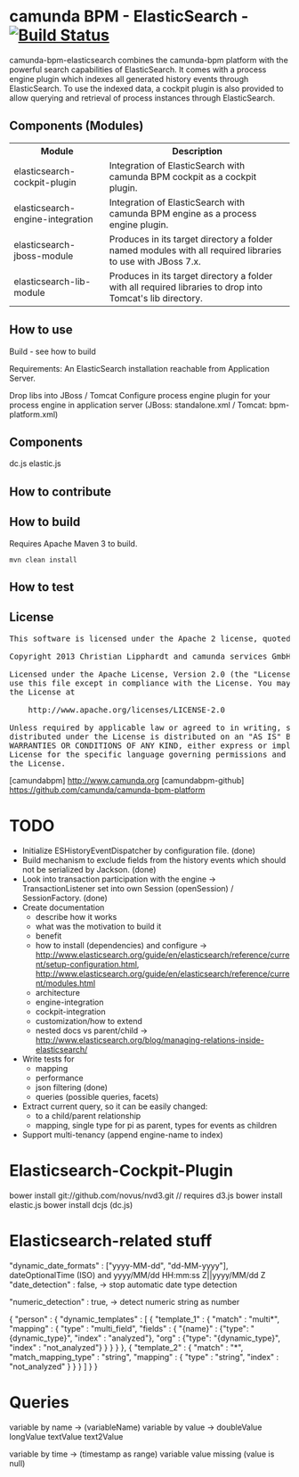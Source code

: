 camunda BPM - ElasticSearch - [![Build Status](https://travis-ci.org/camunda/camunda-bpm-elasticsearch.png)](https://travis-ci.org/camunda/camunda-bpm-elasticsearch)
===========================

camunda-bpm-elasticsearch combines the camunda-bpm platform with the powerful search capabilities of ElasticSearch.
It comes with a process engine plugin which indexes all generated history events through ElasticSearch.
To use the indexed data, a cockpit plugin is also provided to allow querying and retrieval of process instances through ElasticSearch.


Components (Modules)
--------------------
<table>
  <tr>
    <th>Module</th><th>Description</th>
  </tr>
  <tr>
    <td>elasticsearch-cockpit-plugin</td><td>Integration of ElasticSearch with camunda BPM cockpit as a cockpit plugin.</td>
  </tr>
  <tr>
    <td>elasticsearch-engine-integration</td><td>Integration of ElasticSearch with camunda BPM engine as a process engine plugin.</td>
  </tr>
  <tr>
    <td>elasticsearch-jboss-module</td><td>Produces in its target directory a folder named modules with all required libraries to use with JBoss 7.x.</td>
  </tr>
  <tr>
      <td>elasticsearch-lib-module</td><td>Produces in its target directory a folder with all required libraries to drop into Tomcat's lib directory.</td>
    </tr>
</table>

How to use
----------
Build - see how to build

Requirements:
An ElasticSearch installation reachable from Application Server.

Drop libs into JBoss / Tomcat
Configure process engine plugin for your process engine in application server (JBoss: standalone.xml / Tomcat: bpm-platform.xml)

Components
----------
dc.js
elastic.js

How to contribute
-----------------

How to build
------------
Requires Apache Maven 3 to build.

    mvn clean install

How to test
-----------

License
-------

<pre>
This software is licensed under the Apache 2 license, quoted below.

Copyright 2013 Christian Lipphardt and camunda services GmbH <http://www.camunda.com>

Licensed under the Apache License, Version 2.0 (the "License"); you may not
use this file except in compliance with the License. You may obtain a copy of
the License at

    http://www.apache.org/licenses/LICENSE-2.0

Unless required by applicable law or agreed to in writing, software
distributed under the License is distributed on an "AS IS" BASIS, WITHOUT
WARRANTIES OR CONDITIONS OF ANY KIND, either express or implied. See the
License for the specific language governing permissions and limitations under
the License.
</pre>

  [camundabpm] http://www.camunda.org
  [camundabpm-github] https://github.com/camunda/camunda-bpm-platform


TODO
====

  * Initialize ESHistoryEventDispatcher by configuration file. (done)
  * Build mechanism to exclude fields from the history events which should not be serialized by Jackson. (done)
  * Look into transaction participation with the engine -> TransactionListener set into own Session (openSession) / SessionFactory.  (done)
  * Create documentation
    * describe how it works
    * what was the motivation to build it
    * benefit
    * how to install (dependencies) and configure -> http://www.elasticsearch.org/guide/en/elasticsearch/reference/current/setup-configuration.html, http://www.elasticsearch.org/guide/en/elasticsearch/reference/current/modules.html
    * architecture
    * engine-integration
    * cockpit-integration
    * customization/how to extend
    * nested docs vs parent/child -> http://www.elasticsearch.org/blog/managing-relations-inside-elasticsearch/
  * Write tests for
    * mapping
    * performance
    * json filtering (done)
    * queries (possible queries, facets)
  * Extract current query, so it can be easily changed:
     * to a child/parent relationship
     * mapping, single type for pi as parent, types for events as children
  * Support multi-tenancy (append engine-name to index)

Elasticsearch-Cockpit-Plugin
============================
bower install git://github.com/novus/nvd3.git // requires d3.js
bower install elastic.js
bower install dcjs (dc.js)

Elasticsearch-related stuff
===========================
"dynamic_date_formats" : ["yyyy-MM-dd", "dd-MM-yyyy"],
dateOptionalTime (ISO) and yyyy/MM/dd HH:mm:ss Z||yyyy/MM/dd Z
"date_detection" : false, -> stop automatic date type detection


"numeric_detection" : true, -> detect numeric string as number


{
    "person" : {
        "dynamic_templates" : [
            {
                "template_1" : {
                    "match" : "multi*",
                    "mapping" : {
                        "type" : "multi_field",
                        "fields" : {
                            "{name}" : {"type": "{dynamic_type}", "index" : "analyzed"},
                            "org" : {"type": "{dynamic_type}", "index" : "not_analyzed"}
                        }
                    }
                }
            },
            {
                "template_2" : {
                    "match" : "*",
                    "match_mapping_type" : "string",
                    "mapping" : {
                        "type" : "string",
                        "index" : "not_analyzed"
                    }
                }
            }
        ]
    }
}

Queries
=======

variable by name -> (variableName)
variable by value ->
  doubleValue
  longValue
  textValue
  text2Value

variable by time -> (timestamp as range)
variable value missing (value is null)